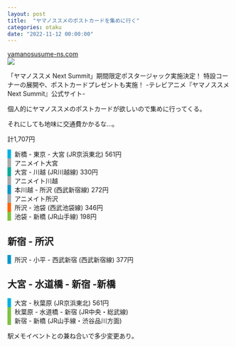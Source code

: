 ```yaml
---
layout: post
title:  "ヤマノススメのポストカードを集めに行く"
categories: otaku
date: "2022-11-12 00:00:00"
---
```



<div class="card">
  <a href="https://yamanosusume-ns.com/news/index00270000.html"></a>
  <div class="card__header">
    <a href="https://yamanosusume-ns.com/news/index00270000.html">yamanosusume-ns.com</a>
  </div>
  <div class="card__image">
    <img src="https://yamanosusume-ns.com/core_sys/images/others/ogp.jpg">
  </div>
  <div class="card__title">
    <p>「ヤマノススメ Next Summit」期間限定ポスタージャック実施決定！ 特設コーナーの展開や、ポストカードプレゼントも実施！ -テレビアニメ『ヤマノススメ Next Summit』公式サイト-</p>
  </div>
  <div class="card__description">
    <p></p>
  </div>
</div>


個人的にヤマノススメのポストカードが欲しいので集めに行ってくる。

それにしても地味に交通費かかるな...。

計1,707円

<div style="border-left: 0.5rem solid #00b2e5; padding-left: 8px;">
新橋 - 東京 - 大宮 (JR京浜東北) 561円
</div>
<div style="border-left: 0.5rem solid #AAAAAA; padding-left: 8px;">
アニメイト大宮
</div>
<div style="border-left: 0.5rem solid #00ac9a; padding-left: 8px;">
大宮 - 川越 (JR川越線) 330円
</div>
<div style="border-left: 0.5rem solid #AAAAAA; padding-left: 8px;">
アニメイト川越
</div>
<div style="border-left: 0.5rem solid #0099cc; padding-left: 8px;">
本川越 - 所沢 (西武新宿線) 272円
</div>
<div style="border-left: 0.5rem solid #AAAAAA; padding-left: 8px;">
アニメイト所沢
</div>
<div style="border-left: 0.5rem solid #ff6600; padding-left: 8px;">
所沢 - 池袋 (西武池袋線) 346円
</div>
<div style="border-left: 0.5rem solid #80c342; padding-left: 8px;">
池袋 - 新橋 (JR山手線) 198円
</div>

## 新宿 - 所沢

<div style="border-left: 0.5rem solid #0099cc; padding-left: 8px;">
所沢 - 小平 - 西武新宿 (西武新宿線) 377円
</div>

## 大宮 - 水道橋 - 新宿 -新橋

<div style="border-left: 0.5rem solid #00b2e5; padding-left: 8px;">
大宮 - 秋葉原 (JR京浜東北) 561円
</div>
<div style="border-left: 0.5rem solid #80c342; padding-left: 8px;">
秋葉原 - 水道橋 - 新宿 (JR中央・総武線)
</div>
<div style="border-left: 0.5rem solid #80c342; padding-left: 8px;">
新宿 - 新橋 (JR山手線・渋谷品川方面)
</div>

駅メモイベントとの兼ね合いで多少変更あり。
